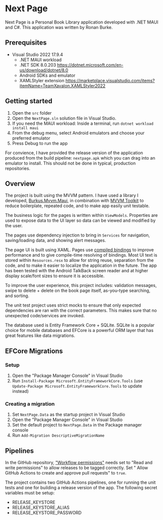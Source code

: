 # Next Page
Next Page is a Personal Book Library application developed with .NET MAUI and C#. This application was written by Ronan Burke.

## Prerequisites
- Visual Studio 2022 17.9.4
  - .NET MAUI workload
  - .NET SDK 8.0.203 https://dotnet.microsoft.com/en-us/download/dotnet/8.0
  - Android SDKs and emulator
  - XAMLStyler extension https://marketplace.visualstudio.com/items?itemName=TeamXavalon.XAMLStyler2022
  
## Getting started
1. Open the `src` folder
2. Open the `NextPage.sln` solution file in Visual Studio.
3. If you need the MAUI workload: Inside a terminal, run `dotnet workload install maui`
4. From the debug menu, select Android emulators and choose your preferred emulator
5. Press Debug to run the app

For convience, I have provided the release version of the application produced from the build pipeline: `nextpage.apk` which you can drag into an emulator to install. This should not be done in typical, production repositories.

## Overview
The project is built using the MVVM pattern. I have used a library I developed, [Burkus.Mvvm.Maui](https://github.com/BurkusCat/Burkus.Mvvm.Maui), in combination with [MVVM Toolkit](https://learn.microsoft.com/en-us/dotnet/communitytoolkit/mvvm/) to reduce boilerplate, repeated code, and to make app easily unit testable.

The business logic for the pages is written within `ViewModels`. Properties are used to expose data to the UI layer so data can be viewed and modified by the user.

The pages use dependency injection to bring in `Services` for navigation, saving/loading data, and showing alert messages.

The page UI is built using XAML. Pages use [compiled bindings](https://learn.microsoft.com/en-us/dotnet/maui/fundamentals/data-binding/compiled-bindings?view=net-maui-8.0) to improve performance and to give compile-time resolving of bindings. Most UI text is stored within `Resources.resx` to allow for string reuse, separation from the code, and to make it easier to localize the application in the future. The app has been tested with the Android TalkBack screen reader and at higher display scale/font sizes to ensure it is accessible.

To improve the user experience, this project includes: validation messages, swipe to delete + delete on the book page itself, as-you-type searching, and sorting.

The unit test project uses strict mocks to ensure that only expected dependencies are ran with the correct parameters. This makes sure that no unexpected code/services are invoked.

The database used is Entity Framework Core + SQLite. SQLite is a popular choice for mobile databases and EFCore is a powerful ORM layer that has great features like data migrations.

## EFCore Migrations

### Setup

1. Open the "Package Manager Console" in Visual Studio
2. Run `Install-Package Microsoft.EntityFrameworkCore.Tools` (use `Update-Package Microsoft.EntityFrameworkCore.Tools` to update instead)

### Creating a migration

1. Set `NextPage.Data` as the startup project in Visual Studio
2. Open the "Package Manager Console" in Visual Studio
3. Set the default project to `NextPage.Data` in the Package manager console
4. Run `Add-Migration DescriptiveMigrationName`

## Pipelines
In the GitHub repository, ["Workflow permissions"](https://docs.github.com/actions/reference/authentication-in-a-workflow#modifying-the-permissions-for-the-github_token) needs set to "Read and write permissions" to allow releases to be tagged correctly. Set "
Allow GitHub Actions to create and approve pull requests" to `true`.

The project contains two GitHub Actions pipelines, one for running the unit tests and one for building a release version of the app. The following secret variables must be setup:

- RELEASE_KEYSTORE
- RELEASE_KEYSTORE_ALIAS
- RELEASE_KEYSTORE_PASSWORD